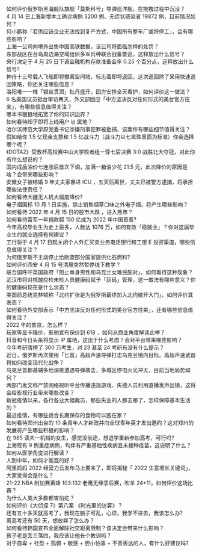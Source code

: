 如何评价俄罗斯黑海舰队旗舰「莫斯科号」导弹巡洋舰，在拖拽过程中沉没？  
4 月 14 日上海新增本土确诊病例 3200 例、无症状感染者 19872 例，目前情况如何？  
何小鹏称「若供应链企业无法找到复产方式，中国所有整车厂或将停工」，会有哪些影响？  
上海一公司向境外出售中国高铁数据，该公司将面临怎样的处罚？  
东部战区在台岛周边海空域组织多军兵种联合战备警巡，这释放出什么信号？  
央行决定于 4 月 25 日下调金融机构存款准备金率 0.25 个百分点，这释放出什么信号?  
神舟十三号载人飞船即将撤离空间站，标志着即将返回，这次返回除了采用快速返回策略，你还关注哪些信息？  
洛阳唯一一株「银丝贯顶」牡丹盛开，园方安排全天看护，如何评价这一做法？  
6 名美国议员抵台窜访两天，外交部回应「中方坚决反对任何形式的美台官方往来」，有哪些信息值得关注？  
哪本书狠狠地拓宽了你的知识边界？  
如何看待知乎即将上线用户 ip 属地？  
哈尔滨师范大学原党委书记涉嫌刑事犯罪被批捕，该案件有哪些细节值得关注？  
假如给你 1.5 亿现金支票和 1.5 亿战斗力（战斗力以七龙珠里面为标准）你会选择哪个呢？  
《DOTA2》受教杯高校赛中山大学败者组一穿七后决赛 3:0 战胜北大夺冠，对此你有什么想说的？  
国内成品油价七连涨后首次下调，加满一箱油少花 21.5 元，此次降价的原因是啥？会带来哪些影响？  
安徽女子被结婚 9 年丈夫家暴进 ICU ，五天后离世，丈夫已被警方逮捕，将承担哪些法律责任？  
如何看待大疆无人机大幅度降价?  
电子烟国标 10 月 1 日实施，禁止销售烟草口味之外电子烟，将产生哪些影响？  
如何看待 2022 年 4 月 15 日的股市大跌 ，进入熊市？  
如何看待雷军一年捐款超 150 亿成为 2022 年中国首善?  
今年高校毕业生为史上最多，人数达 1076 万，如何有效「稳就业」？你对这届毕业生的就业选择有何建议？  
工行将于 4 月 17 日起关闭个人外汇买卖业务电话银行和工银 E 投资渠道，哪些信息值得关注？  
为何俄罗斯不主动停止给欧盟部分国家提供化石燃料?  
如何评价西安 4 月 15 号清晨突然暂停线下教学？  
联合国呼吁英国政府「阻止单身男性和乌克兰女难民配对」，如何看待这种现象？  
武汉市将对核酸应检未检人员健康码赋予「灰码」管理，这一做法有哪些意义？你的健康码现在是什么状态？  
美国前总统克林顿称「北约扩张是为俄罗斯最终加入北约敞开大门」，如何评价其表态？  
如何看待外交部表示「中方坚决反对任何形式的美台官方往来」，还有哪些信息值得关注？  
2022 年的普京，怎么样？  
玩家等显卡降价，影驰宣布保价到 618 ，如何从商业角度解读此举？  
抖音和今日头条将显示 IP 属地，这出于什么考虑？会对平台带来哪些影响？  
今年考研落榜了 300 万考生，对 23 甚至 24 考研有没有什么提示？  
近日，俄罗斯再次使用「匕首」高超声速导弹打击乌克兰境内目标。高超声速武器将如何改变现代化战争？  
乌克兰首都基辅多地深夜遭遇导弹袭击，多城区停电火光冲天，目前当地局势如何？  
两部门发文称严禁网络视听平台传播违规游戏、失德人员利用直播发声出镜，这将会给影视行业带来哪些改变？  
新冠疫情以来，各行各业大幅裁员，那些失业的人都去哪了，怎样保障基本生活的？  
最近疫情，有哪些适合长期保存的食物可以囤在家？  
如何看待郑州出台的 10 条青年人才新政并向全球青年英才发出邀约？这对郑州的发展将产生哪些积极的影响？  
在 985 读大一机械的女生，感觉没前途，想退学重新参加高考，可行吗?  
上海现有 9 例重症病例，均伴有严重基础性疾病且未接种疫苗，这说明了什么？如何从医学角度进行解读？  
人到中年，如何才能混的好？  
阿里妈妈 2022 经营力云发布马上要来了，即将揭秘「 2022 生意增长关键词」，大家觉得会是什么？  
21-22 NBA 附加赛黄蜂 103:132 老鹰无缘季后赛，吹羊 24+11，如何评价这场比赛？  
为什么人类大多数都害怕蛇？  
如何评价《大侦探 7》第八案 《时光里的访客》？  
还有五十多天就高考了，我现在脑子可乱，心烦，我学不进去，我该怎么办?  
离高考还有 50 天，想放弃了怎么办？  
如何看待韩国宣布全面解除社交距离限制？该决定会带来什么影响？  
孩子老是丢三落四，我应该让他长个教训吗？  
对于自卑 + 社恐 + 孤僻 + 敏感 + 胆小怕事 + 不善表达的人，有什么好建议吗?  
